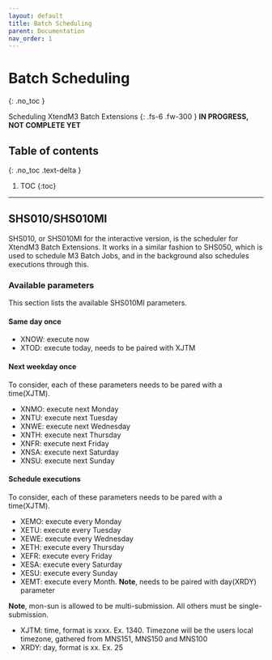 ```yaml
---
layout: default
title: Batch Scheduling
parent: Documentation
nav_order: 1
---
```


# Batch Scheduling
{: .no_toc }

Scheduling XtendM3 Batch Extensions
{: .fs-6 .fw-300 }
**️IN PROGRESS, NOT COMPLETE YET**

## Table of contents
{: .no_toc .text-delta }

1. TOC
   {:toc}

---

## SHS010/SHS010MI
SHS010, or SHS010MI for the interactive version, is the scheduler for XtendM3 Batch Extensions. It works in a similar fashion to SHS050, which is used to schedule M3 Batch Jobs, and in the background also schedules executions through this.

### Available parameters
This section lists the available SHS010MI parameters. 

#### Same day once
* XNOW: execute now
* XTOD: execute today, needs to be paired with XJTM

#### Next weekday once
To consider, each of these parameters needs to be pared with a time(XJTM).
* XNMO: execute next Monday
* XNTU: execute next Tuesday
* XNWE: execute next Wednesday
* XNTH: execute next Thursday
* XNFR: execute next Friday
* XNSA: execute next Saturday
* XNSU: execute next Sunday

#### Schedule executions
To consider, each of these parameters needs to be pared with a time(XJTM).
* XEMO: execute every Monday
* XETU: execute every Tuesday
* XEWE: execute every Wednesday
* XETH: execute every Thursday
* XEFR: execute every Friday
* XESA: execute every Saturday
* XESU: execute every Sunday
* XEMT: execute every Month. <b>Note</b>, needs to be paired with day(XRDY) parameter

<b>Note</b>, mon-sun is allowed to be multi-submission. All others must be single-submission.

* XJTM: time, format is xxxx. Ex. 1340. Timezone will be the users local timezone, gathered from MNS151, MNS150 and MNS100
* XRDY: day, format is xx. Ex. 25
